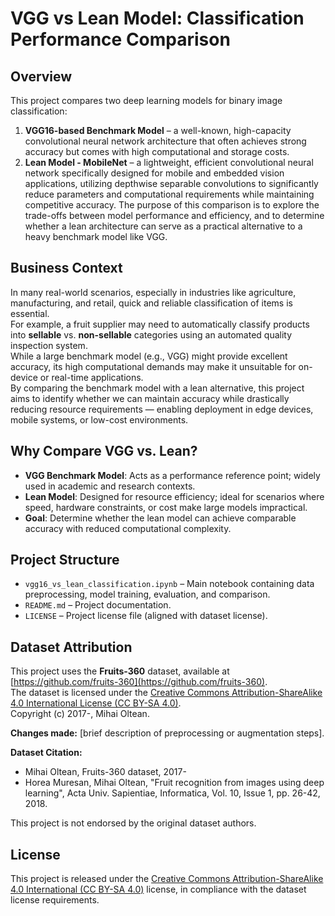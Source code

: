 # VGG vs Lean Model: Classification Performance Comparison
## Overview
This project compares two deep learning models for binary image classification:
1. **VGG16-based Benchmark Model** – a well-known, high-capacity convolutional neural network architecture that often achieves strong accuracy but comes with high computational and storage costs.
2. **Lean Model - MobileNet** –  a lightweight, efficient convolutional neural network specifically designed for mobile and embedded vision applications, utilizing depthwise separable convolutions to significantly reduce parameters and computational requirements while maintaining competitive accuracy.
The purpose of this comparison is to explore the trade-offs between model performance and efficiency, and to determine whether a lean architecture can serve as a practical alternative to a heavy benchmark model like VGG.
## Business Context
In many real-world scenarios, especially in industries like agriculture, manufacturing, and retail, quick and reliable classification of items is essential.  
For example, a fruit supplier may need to automatically classify products into **sellable** vs. **non-sellable** categories using an automated quality inspection system.  
While a large benchmark model (e.g., VGG) might provide excellent accuracy, its high computational demands may make it unsuitable for on-device or real-time applications.  
By comparing the benchmark model with a lean alternative, this project aims to identify whether we can maintain accuracy while drastically reducing resource requirements — enabling deployment in edge devices, mobile systems, or low-cost environments.
## Why Compare VGG vs. Lean?
- **VGG Benchmark Model**: Acts as a performance reference point; widely used in academic and research contexts.
- **Lean Model**: Designed for resource efficiency; ideal for scenarios where speed, hardware constraints, or cost make large models impractical.
- **Goal**: Determine whether the lean model can achieve comparable accuracy with reduced computational complexity.
## Project Structure
- `vgg16_vs_lean_classification.ipynb` – Main notebook containing data preprocessing, model training, evaluation, and comparison.
- `README.md` – Project documentation.
- `LICENSE` – Project license file (aligned with dataset license).
## Dataset Attribution
This project uses the **Fruits-360** dataset, available at [https://github.com/fruits-360](https://github.com/fruits-360).  
The dataset is licensed under the [Creative Commons Attribution-ShareAlike 4.0 International License (CC BY-SA 4.0)](https://creativecommons.org/licenses/by-sa/4.0/).  
Copyright (c) 2017-, Mihai Oltean.

**Changes made:** [brief description of preprocessing or augmentation steps].

**Dataset Citation:**  
- Mihai Oltean, Fruits-360 dataset, 2017-  
- Horea Muresan, Mihai Oltean, "Fruit recognition from images using deep learning", Acta Univ. Sapientiae, Informatica, Vol. 10, Issue 1, pp. 26-42, 2018.

This project is not endorsed by the original dataset authors.

## License
This project is released under the [Creative Commons Attribution-ShareAlike 4.0 International (CC BY-SA 4.0)](https://creativecommons.org/licenses/by-sa/4.0/) license, in compliance with the dataset license requirements.

